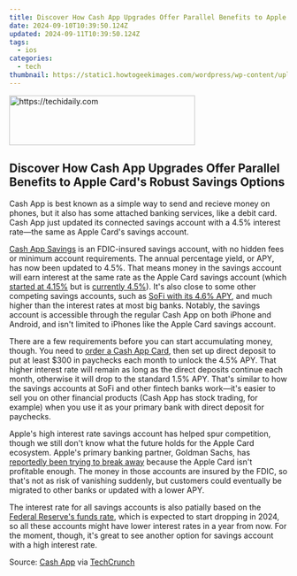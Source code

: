 ```yaml
---
title: Discover How Cash App Upgrades Offer Parallel Benefits to Apple Card's Robust Savings Options
date: 2024-09-10T10:39:50.124Z
updated: 2024-09-11T10:39:50.124Z
tags:
  - ios
categories:
  - tech
thumbnail: https://static1.howtogeekimages.com/wordpress/wp-content/uploads/2024/02/cashappsavings.jpg
---
```






<!-- affiliate ads begin -->
<a href="https://aligracehair.sjv.io/c/5597632/2135372/19272" target="_top" id="2135372">
  <img src="//a.impactradius-go.com/display-ad/19272-2135372" border="0" alt="https://techidaily.com" width="336" height="90"/>
</a>
<img height="0" width="0" src="https://aligracehair.sjv.io/i/5597632/2135372/19272" style="position:absolute;visibility:hidden;" border="0" />
<!-- affiliate ads end -->




## Discover How Cash App Upgrades Offer Parallel Benefits to Apple Card's Robust Savings Options

Cash App is best known as a simple way to send and recieve money on phones, but it also has some attached banking services, like a debit card. Cash App just updated its connected savings account with a 4.5% interest rate—the same as Apple Card's savings account.

[Cash App Savings](https://cashapp.pxf.io/c/156932/971308/12855?subId1=UUhtgUeUpU2002050&subId2=ehtg&u=https%3A%2F%2Fcash.app%2Fsavings) is an FDIC-insured savings account, with no hidden fees or minimum account requirements. The annual percentage yield, or APY, has now been updated to 4.5%. That means money in the savings account will earn interest at the same rate as the Apple Card savings account (which [started at 4.15%](https://phone-solutions.techidaily.com/4-easy-ways-for-your-vivo-s18-pro-hard-reset-drfone-by-drfone-reset-android-reset-android/) but is [currently 4.5%](https://card.apple.com/apply/start#:~:text=Automatically%20grow%20your%20Daily%20Cash)). It's also close to some other competing savings accounts, such as [SoFi with its 4.6% APY](https://www.sofi.com/banking/savings-account/), and much higher than the interest rates at most big banks. Notably, the savings account is accessible through the regular Cash App on both iPhone and Android, and isn't limited to iPhones like the Apple Card savings account.

 There are a few requirements before you can start accumulating money, though. You need to [order a Cash App Card](https://cashapp.pxf.io/c/156932/971308/12855?subId1=UUhtgUeUpU2002050&subId2=ehtg&u=https%3A%2F%2Fcash.app%2Fcard), then set up direct deposit to put at least $300 in paychecks each month to unlock the 4.5% APY. That higher interest rate will remain as long as the direct deposits continue each month, otherwise it will drop to the standard 1.5% APY. That's similar to how the savings accounts at SoFi and other fintech banks work—it's easier to sell you on other financial products (Cash App has stock trading, for example) when you use it as your primary bank with direct deposit for paychecks.

 Apple's high interest rate savings account has helped spur competition, though we still don't know what the future holds for the Apple Card ecosystem. Apple's primary banking partner, Goldman Sachs, has [reportedly been trying to break away](https://location-social.techidaily.com/does-google-pixel-8-pro-have-find-my-friends-drfone-by-drfone-virtual-android/) because the Apple Card isn't profitable enough. The money in those accounts are insured by the FDIC, so that's not as risk of vanishing suddenly, but customers could eventually be migrated to other banks or updated with a lower APY.

 The interest rate for all savings accounts is also patially based on the [Federal Reserve's funds rate](https://www.cnbc.com/select/what-is-the-federal-funds-rate/), which is expected to start dropping in 2024, so all these accounts might have lower interest rates in a year from now. For the moment, though, it's great to see another option for savings account with a high interest rate.

 Source: [Cash App](https://cashapp.pxf.io/c/156932/971308/12855?subId1=UUhtgUeUpU2002050&subId2=ehtg&u=https%3A%2F%2Fcash.app%2Fsavings) via [TechCrunch](https://techcrunch.com/2024/02/15/cash-app-takes-on-apple-with-a-4-5-apy-for-savings-accounts-with-direct-deposit/)

<ins class="adsbygoogle"
     style="display:block"
     data-ad-format="autorelaxed"
     data-ad-client="ca-pub-7571918770474297"
     data-ad-slot="1223367746"></ins>



<ins class="adsbygoogle"
     style="display:block"
     data-ad-client="ca-pub-7571918770474297"
     data-ad-slot="8358498916"
     data-ad-format="auto"
     data-full-width-responsive="true"></ins>










